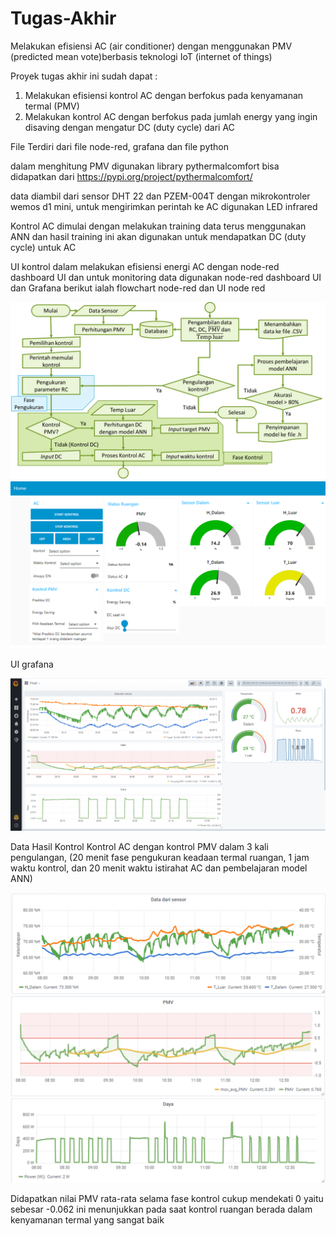# Tugas-Akhir
Melakukan efisiensi AC (air conditioner) dengan menggunakan PMV (predicted mean vote)berbasis teknologi IoT (internet of things)

Proyek tugas akhir ini sudah dapat :
1. Melakukan efisiensi kontrol AC dengan berfokus pada kenyamanan termal (PMV)
2. Melakukan kontrol AC dengan berfokus pada jumlah energy yang ingin disaving dengan mengatur DC (duty cycle) dari AC

File Terdiri dari file node-red, grafana dan file python

dalam menghitung PMV digunakan library pythermalcomfort bisa didapatkan dari https://pypi.org/project/pythermalcomfort/

data diambil dari sensor DHT 22 dan PZEM-004T dengan mikrokontroler wemos d1 mini, untuk mengirimkan perintah ke AC digunakan LED infrared

Kontrol AC dimulai dengan melakukan training data terus menggunakan ANN dan hasil training ini akan digunakan untuk mendapatkan DC (duty cycle) untuk AC

UI kontrol dalam melakukan efisiensi energi AC dengan node-red dashboard UI dan untuk monitoring data digunakan node-red dashboard UI dan Grafana
berikut ialah flowchart node-red dan UI node red

![](https://github.com/shiddiqms/Tugas-Akhir/blob/main/gambar/Flowchart.png)
![](https://github.com/shiddiqms/Tugas-Akhir/blob/main/gambar/UI.png)

UI grafana

![](https://github.com/shiddiqms/Tugas-Akhir/blob/main/gambar/Grafana.PNG)

Data Hasil Kontrol Kontrol AC dengan kontrol PMV dalam 3 kali pengulangan, (20 menit fase pengukuran keadaan termal ruangan, 1 jam waktu kontrol, dan 20 menit waktu istirahat AC dan pembelajaran model ANN)

![](https://github.com/shiddiqms/Tugas-Akhir/blob/main/gambar/Temperature%26Humidity.png)
![](https://github.com/shiddiqms/Tugas-Akhir/blob/main/gambar/PMV.png)
![](https://github.com/shiddiqms/Tugas-Akhir/blob/main/gambar/Power.png)

Didapatkan nilai PMV rata-rata selama fase kontrol cukup mendekati 0 yaitu sebesar -0.062 ini menunjukkan pada saat kontrol ruangan berada dalam kenyamanan termal yang sangat baik
